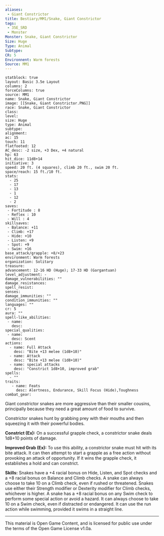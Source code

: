 ```yaml
---
aliases:
 - Giant Constrictor
title: Bestiary/MM1/Snake, Giant Constrictor
tags: 
 - 35E_SRD
 - Monster
Monster: Snake, Giant Constrictor
Size: Huge
Type: Animal
Subtype: 
CR: 5
Environnent: Warm forests
Source: MM1
---
```


```statblock
statblock: true
layout: Basic 3.5e Layout
columns: 2
forceColumns: true
source: MM1 
name: Snake, Giant Constrictor
image: [[Snake, Giant Constrictor.PNG]]
race: Snake, Giant Constrictor
class: 
level: 
size: Huge
type: Animal
subtype: 
alignment: 
ac: 15
touch: 11
flatfooted: 12
AC_desc: -2 size, +3 Dex, +4 natural
hp: 63
hit_dice: 11d8+14
initiative: 3
speed: 20 ft. (4 squares), climb 20 ft., swim 20 ft.
space/reach: 15 ft./10 ft.
stats:
  - 25
  - 17
  - 13
  - 1
  - 12
  - 2
saves:
 - Fortitude : 8
 - Reflex : 10
 - Will : 4
skillsaves:
 - Balance: +11
 - Climb: +17
 - Hide: +10
 - Listen: +9
 - Spot: +9
 - Swim: +16
base_attack/grapple: +8/+23
environment: Warm forests
organization: Solitary
treasure: 
advancement: 12-16 HD (Huge); 17-33 HD (Gargantuan)
level_adjustment: -
damage_vulnerabilities: ""
damage_resistances: 
spell_resist: 
senses: 
damage_immunities: ""
condition_immunities: ""
languages: ""
cr: 5
aura: ""
spell-like_abilities:
 - name: 
   desc: 
special_qualities:
 - name:
   desc: Scent
actions:
  - name: Full Attack
    desc: "Bite +13 melee (1d8+10)"
  - name: Attack
    desc: "Bite +13 melee (1d8+10)"
  - name: special attacks
    desc: "Constrict 1d8+10, improved grab"
spells:
  - ""
traits:
   - name: Feats
     desc: Alertness, Endurance, Skill Focus (Hide),Toughness
combat_gear:  
```


Giant constrictor snakes are more aggressive than their smaller cousins, principally because they need a great amount of food to survive.

Constrictor snakes hunt by grabbing prey with their mouths and then squeezing it with their powerful bodies.


**Constrict (Ex):** On a successful grapple check, a constrictor snake deals 1d8+10 points of damage.


**Improved Grab (Ex):** To use this ability, a constrictor snake must hit with its bite attack. It can then attempt to start a grapple as a free action without provoking an attack of opportunity. If it wins the grapple check, it establishes a hold and can constrict.


**Skills:** Snakes have a +4 racial bonus on Hide, Listen, and Spot checks and a +8 racial bonus on Balance and Climb checks. A snake can always choose to take 10 on a Climb check, even if rushed or threatened. Snakes use either their Strength modifier or Dexterity modifier for Climb checks, whichever is higher. A snake has a +8 racial bonus on any Swim check to perform some special action or avoid a hazard. It can always choose to take 10 on a Swim check, even if distracted or endangered. It can use the run action while swimming, provided it swims in a straight line.

---

This material is Open Game Content, and is licensed for public use under the terms of the Open Game License v1.0a.
